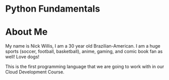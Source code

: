 # Python Fundamentals

# About Me
My name is Nick Willis, I am a 30 year old Brazilian-American. I am a huge sports (soccer, football, basketball), anime, gaming, and comic book fan as well! Love dogs!
 
This is the first programming language that we are going to work with in our Cloud Development Course.
